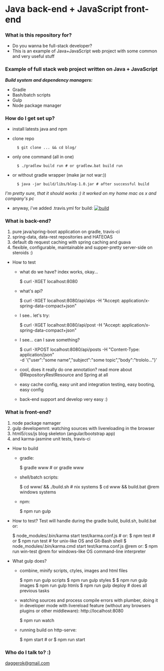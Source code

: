 # Java back-end + JavaScript front-end #

### What is this repository for? ###

* Do you wanna be full-stack developer?
* This is an example of Java+JavaScript web project with some common and very useful stuff

### Example of full stack web project written on Java + JavaScript ###

***Build system and dependency managers:***

* Gradle
* Bash/batch scripts
* Gulp
* Node package manager

### How do I get set up? ###

* install latests java and npm
* clone repo

        $ git clone ... && cd blog/
* only one command (all in one)

        $ ./gradlew build run # or gradlew.bat build run
* or without gradle wrapper (make jar not war:))

        $ java -jar build/libs/blog-1.0.jar # after successful build
*I'm pretty sure, that it should works :) it worked on my home mac os x and company's pc*

* anyway, i've added .travis.yml for build: [![build](https://api.travis-ci.org/daggerok/blog.svg?branch=master)](https://api.travis-ci.org/daggerok/blog.svg?branch=master)

### What is back-end? ###
1. pure java/spring-boot application on gradle, travis-ci
2. spring-data, data-rest repositories and HATEOAS
3. default db request caching with spring caching and guava
4. flexible, configurable, maintainable and supper-pretty server-side on steroids :)

* How to test
    - what do we have? index works, okay...

        $ curl -XGET localhost:8080
    - what's api?

        $ curl -XGET localhost:8080/api/alps -H "Accept: application/x-spring-data-compact+json"
    - I see.. let's try:

        $ curl -XGET localhost:8080/api/post -H "Accept: application/x-spring-data-compact+json"
    - I see... can I save something?

        $ curl -XPOST localhost:8080/api/posts -H "Content-Type: application/json" \
            -d '{"user":"some name","subject":"some topic","body":"trololo..."}'
    - cool, does it really do one annotation? read more about @RepositoryRestResource and Spring at all
    - easy cache config, easy unit and integration testing, easy booting, easy config
    - back-end support and develop very easy :)

### What is front-end? ###
1. node package namager
2. gulp developemnt: watching sources with livereloading in the browser
3. html5/css/js blog skeleton (angular/bootstrap app)
4. and karma-jasmine unit tests, travis-ci

* How to build
    - gradle:

        $ gradle www # or gradle www
    - shell/batch scripts:

        $ cd www/ && ./build.sh # nix systems
        $ cd www && build.bat @rem windows systems
    - npm:

        $ npm run gulp
* How to test? Test will handle during the gradle build, build.sh, build.bat or:

    $ node_modules/.bin/karma start test/karma.conf.js # or:
    $ npm test # or $ npm run test # for unix-like OS and Git-Bash shell
    $ node_modules/.bin/karma.cmd start test/karma.conf.js @rem or:
    $ npm run win-test @rem for windows-like OS command-line interpreter
* What gulp does?
    - combine, minify scripts, ctyles, images and html files

        $ npm run gulp scripts
        $ npm run gulp styles
        $ $ npm run gulp images
        $ npm run gulp htmls
        $ npm run gulp deploy # does all previous tasks
    - watching sources and process compile errors with plumber, doing it in developer mode with livereload feature (without any browsers plugins or other middleware): http://localhost:8080

        $ npm run watch
    - running build on http-serve:

        $ npm start # or $ npm run start
### Who do I talk to? :) ###

daggerok@gmail.com

